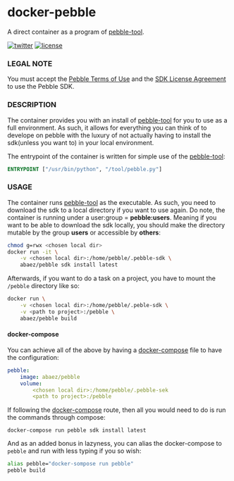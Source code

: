 # docker-pebble
A direct container as a program of [pebble-tool].

[![twitter][2i]][2p]
[![license][3i]][3p]

### LEGAL NOTE
You must accept the [Pebble Terms of Use][4] and the [SDK License Agreement][5] to use the Pebble SDK.

### DESCRIPTION

The container provides you with an install of [pebble-tool] for you to use as a full environment. As such, it allows for everything you can think of to develope on pebble with the luxury of not actually having to install the sdk(unless you want to) in your local environment.

The entrypoint of the container is written for simple use of the [pebble-tool]:

``` dockerfile
ENTRYPOINT ["/usr/bin/python", "/tool/pebble.py"]
```

### USAGE

The container runs [pebble-tool] as the executable. As such, you need to download the sdk to a local directory if you want to use again. Do note, the container is running under a user:group = **pebble:users**. Meaning if you want to be able to download the sdk locally, you should make the directory mutable by the group **users** or accessible by **others**:

``` bash
chmod g=rwx <chosen local dir>
docker run -it \
    -v <chosen local dir>:/home/pebble/.pebble-sdk \
    abaez/pebble sdk install latest
```

Afterwards, if you want to do a task on a project, you have to mount the `/pebble` directory like so:

``` bash
docker run \
    -v <chosen local dir>:/home/pebble/.peble-sdk \
    -v <path to project>:/pebble \
    abaez/pebble build
```

#### docker-compose

You can achieve all of the above by having a [docker-compose] file to have the configuration:

``` yaml
pebble:
    image: abaez/pebble
    volume:
        <chosen local dir>:/home/pebble/.pebble-sek
        <path to project>:/pebble
```

If following the [docker-compose] route, then all you would need to do is run the commands through compose:

```
docker-compose run pebble sdk install latest
```

And as an added bonus in lazyness, you can alias the docker-compose to `pebble` and run with less typing if you so wish:

``` bash
alias pebble="docker-sompose run pebble"
pebble build
```

[pebble-tool]: https://github.com/pebble/pebble-tool
[docker-compose]: https://docs.docker.com/compose/overview/
[2i]: https://img.shields.io/badge/twitter-a_baez-blue.svg
[2p]: https://twitter.com/a_baez
[3i]: https://img.shields.io/badge/license-MIT-green.svg
[3p]: ./LICENSE

[4]: https://developer.getpebble.com/legal/terms-of-use/
[5]: https://developer.getpebble.com/legal/sdk-license/
